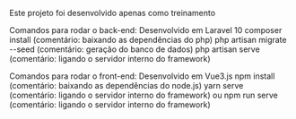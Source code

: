Este projeto foi desenvolvido apenas como treinamento

Comandos para rodar o back-end:
Desenvolvido em Laravel 10
composer install (comentário: baixando as dependências do php)
php artisan migrate --seed (comentário: geração do banco de dados)
php artisan serve (comentário: ligando o servidor interno do framework)

Comandos para rodar o front-end:
Desenvolvido em Vue3.js
npm install (comentário: baixando as dependências do node.js)
yarn serve (comentário: ligando o servidor interno do framework)
ou
npm run serve (comentário: ligando o servidor interno do framework)